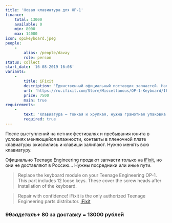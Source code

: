 ```yaml
---
title: 'Новая клавиатура для OP-1'
finance:
    total: 13000
    available: 0
    min: 8000
    max: 14000
icon: op1keyboard.jpeg
people:
    -
        alias: /people/davay
        role: person
status: collect
start_date: '16-08-2019 16:08'
variants:
    -
        title: iFixit
        description: 'Единственный официальный поставщик запчастей. Находится в США, в РФ не доставляет'
        url: 'https://ru.ifixit.com/Store/Miscellanous/OP-1-Keyboard/IF237-001?o=1'
        price: 7500
        main: true
requirements:
    -
        text: 'Клавиатура — тонкая и хрупкая, нужна грамотная упаковка для ее доставки'
        required: true
---
```


После выступлений на летних фестивалях и пребывания юнита в условиях меняющейся влажности, контакты в пленочной плате клавиатуры окислились и клавиши залипают. Нужно менять всю клавиатуру.

Официально Teenage Engineering продают запчасти только на [iFixit](https://ru.ifixit.com/Store/Miscellanous/OP-1-Keyboard/IF237-001?o=1), но они не доставляют в Россию... Нужны посредники или иные пути.

>  Replace the keyboard module on your Teenage Engineering OP-1. This part includes 12 loose keys. These cover the screw heads after installation of the keyboard.     

>  Repair with confidence! iFixit is the only authorized Teenage Engineering parts distributor.
> [iFixit](https://ru.ifixit.com/Store/Miscellanous/OP-1-Keyboard/IF237-001?o=1)




### $99 за деталь + ~$80 за доставку = 13000 рублей
